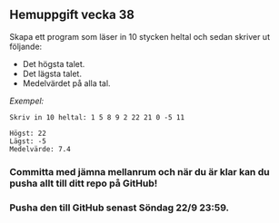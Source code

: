 ## Hemuppgift vecka 38


Skapa ett program som läser in 10 stycken heltal och sedan skriver ut följande: <br>
* Det högsta talet.<br>
* Det lägsta talet. <br>
* Medelvärdet på alla tal.

*Exempel:*
``` 
Skriv in 10 heltal: 1 5 8 9 2 22 21 0 -5 11

Högst: 22
Lägst: -5
Medelvärde: 7.4
```

### Committa med jämna mellanrum och när du är klar kan du pusha allt till ditt repo på GitHub!
### Pusha den till GitHub senast Söndag 22/9 23:59.